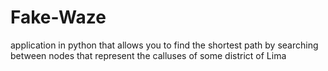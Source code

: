 # Fake-Waze
application in python that allows you to find the shortest path by searching between nodes that represent the calluses of some district of Lima
